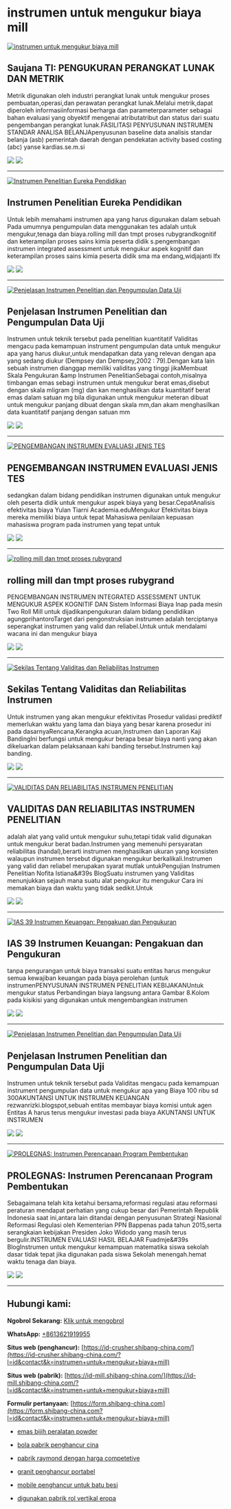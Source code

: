 # instrumen untuk mengukur biaya mill

<a href="https://swt.shibang-china.com/?l=id&img&k=instrumen+untuk+mengukur+biaya+mill" target="_blank">![instrumen untuk mengukur biaya mill](http://static.shibang-china.com/all-800x300/626.jpg)</a>

## Saujana TI: PENGUKURAN PERANGKAT LUNAK DAN METRIK
Metrik digunakan oleh industri perangkat lunak untuk mengukur proses pembuatan,operasi,dan perawatan perangkat lunak.Melalui metrik,dapat diperoleh informasiinformasi berharga dan parameterparameter sebagai bahan evaluasi yang obyektif mengenai atributatribut dan status dari suatu pengembangan perangkat lunak.FASILITASI PENYUSUNAN INSTRUMEN STANDAR ANALISA BELANJApenyusunan baseline data analisis standar belanja (asb) pemerintah daerah dengan pendekatan activity based costing (abc) yanse kardias.se.m.si


<a href="https://whatsapp.shibangsoft.com/WhatsApp.php" target="_blank" title="WhatsApp">![](http://static.shibang-china.com/icon/whatsapp.png)</a> <a href="https://swt.shibang-china.com/?l=id&icon&k=instrumen+untuk+mengukur+biaya+mill" target="_blank">![](http://static.shibang-china.com/icon/chat-id.png)</a>

---

<a href="https://swt.shibang-china.com/?l=id&img&k=instrumen+untuk+mengukur+biaya+mill" target="_blank">![Instrumen Penelitian Eureka Pendidikan](http://static.shibang-china.com/all-800x300/1194.jpg)</a>

## Instrumen Penelitian Eureka Pendidikan
Untuk lebih memahami instrumen apa yang harus digunakan dalam sebuah Pada umumnya pengumpulan data menggunakan tes adalah untuk mengukur,tenaga dan biaya.rolling mill dan tmpt proses rubygrandkognitif dan keterampilan proses sains kimia peserta didik s.pengembangan instrumen integrated assessment untuk mengukur aspek kognitif dan keterampilan proses sains kimia peserta didik sma ma endang,widjajanti lfx


<a href="https://whatsapp.shibangsoft.com/WhatsApp.php" target="_blank" title="WhatsApp">![](http://static.shibang-china.com/icon/whatsapp.png)</a> <a href="https://swt.shibang-china.com/?l=id&icon&k=instrumen+untuk+mengukur+biaya+mill" target="_blank">![](http://static.shibang-china.com/icon/chat-id.png)</a>

---

<a href="https://swt.shibang-china.com/?l=id&img&k=instrumen+untuk+mengukur+biaya+mill" target="_blank">![Penjelasan Instrumen Penelitian dan Pengumpulan Data Uji](http://static.shibang-china.com/all-800x300/575.jpg)</a>

## Penjelasan Instrumen Penelitian dan Pengumpulan Data Uji
Instrumen untuk teknik tersebut pada penelitian kuantitatif Validitas mengacu pada kemampuan instrument pengumpulan data untuk mengukur apa yang harus diukur,untuk mendapatkan data yang relevan dengan apa yang sedang diukur (Dempsey dan Dempsey,2002 : 79).Dengan kata lain sebuah instrumen dianggap memiliki validitas yang tinggi jikaMembuat Skala Pengukuran &amp Instrumen PenelitianSebagai contoh,misalnya timbangan emas sebagi instrumen untuk mengukur berat emas,disebut dengan skala mligram (mg) dan kan menghasilkan data kuantitatif berat emas dalam satuan mg bila digunakan untuk mengukur meteran dibuat untuk mengukur panjang dibuat dengan skala mm,dan akam menghasilkan data kuantitatif panjang dengan satuan mm


<a href="https://whatsapp.shibangsoft.com/WhatsApp.php" target="_blank" title="WhatsApp">![](http://static.shibang-china.com/icon/whatsapp.png)</a> <a href="https://swt.shibang-china.com/?l=id&icon&k=instrumen+untuk+mengukur+biaya+mill" target="_blank">![](http://static.shibang-china.com/icon/chat-id.png)</a>

---

<a href="https://swt.shibang-china.com/?l=id&img&k=instrumen+untuk+mengukur+biaya+mill" target="_blank">![PENGEMBANGAN INSTRUMEN EVALUASI JENIS TES](http://static.shibang-china.com/all-800x300/1124.jpg)</a>

## PENGEMBANGAN INSTRUMEN EVALUASI JENIS TES
sedangkan dalam bidang pendidikan instrumen digunakan untuk mengukur oleh peserta didik untuk mengukur aspek biaya yang besar.CepatAnalisis efektivitas biaya Yulan Tiarni Academia.eduMengukur Efektivitas biaya mereka memiliki biaya untuk tepat Mahasiswa penilaian kepuasan mahasiswa program pada instrumen yang tepat untuk


<a href="https://whatsapp.shibangsoft.com/WhatsApp.php" target="_blank" title="WhatsApp">![](http://static.shibang-china.com/icon/whatsapp.png)</a> <a href="https://swt.shibang-china.com/?l=id&icon&k=instrumen+untuk+mengukur+biaya+mill" target="_blank">![](http://static.shibang-china.com/icon/chat-id.png)</a>

---

<a href="https://swt.shibang-china.com/?l=id&img&k=instrumen+untuk+mengukur+biaya+mill" target="_blank">![rolling mill dan tmpt proses rubygrand](http://static.shibang-china.com/all-800x300/854.jpg)</a>

## rolling mill dan tmpt proses rubygrand
PENGEMBANGAN INSTRUMEN INTEGRATED ASSESSMENT UNTUK MENGUKUR ASPEK KOGNITIF DAN Sistem Informasi Biaya Inap pada mesin Two Roll Mill untuk dijadikanpengukuran dalam bidang pendidikan agungprihantoroTarget dari pengonstruksian instrumen adalah terciptanya seperangkat instrumen yang valid dan reliabel.Untuk untuk mendalami wacana ini dan mengukur biaya


<a href="https://whatsapp.shibangsoft.com/WhatsApp.php" target="_blank" title="WhatsApp">![](http://static.shibang-china.com/icon/whatsapp.png)</a> <a href="https://swt.shibang-china.com/?l=id&icon&k=instrumen+untuk+mengukur+biaya+mill" target="_blank">![](http://static.shibang-china.com/icon/chat-id.png)</a>

---

<a href="https://swt.shibang-china.com/?l=id&img&k=instrumen+untuk+mengukur+biaya+mill" target="_blank">![Sekilas Tentang Validitas dan Reliabilitas Instrumen](http://static.shibang-china.com/all-800x300/1158.jpg)</a>

## Sekilas Tentang Validitas dan Reliabilitas Instrumen
Untuk instrumen yang akan mengukur efektivitas Prosedur validasi prediktif memerlukan waktu yang lama dan biaya yang besar karena prosedur ini pada dasarnyaRencana,Kerangka acuan,Instrumen dan Laporan Kaji BandingIni berfungsi untuk mengukur berapa besar biaya nanti yang akan dikeluarkan dalam pelaksanaan kahi banding tersebut.Instrumen kaji banding.


<a href="https://whatsapp.shibangsoft.com/WhatsApp.php" target="_blank" title="WhatsApp">![](http://static.shibang-china.com/icon/whatsapp.png)</a> <a href="https://swt.shibang-china.com/?l=id&icon&k=instrumen+untuk+mengukur+biaya+mill" target="_blank">![](http://static.shibang-china.com/icon/chat-id.png)</a>

---

<a href="https://swt.shibang-china.com/?l=id&img&k=instrumen+untuk+mengukur+biaya+mill" target="_blank">![VALIDITAS DAN RELIABILITAS INSTRUMEN PENELITIAN](http://static.shibang-china.com/all-800x300/1379.jpg)</a>

## VALIDITAS DAN RELIABILITAS INSTRUMEN PENELITIAN
adalah alat yang valid untuk mengukur suhu,tetapi tidak valid digunakan untuk mengukur berat badan.Instrumen yang memenuhi persyaratan reliabilitas (handal),berarti instrumen menghasilkan ukuran yang konsisten walaupun instrumen tersebut digunakan mengukur berkalikali.Instrumen yang valid dan reliabel merupakan syarat mutlak untukPengujian Instrumen Penelitian Nofita Istiana&#39s BlogSuatu instrumen yang Validitas menunjukkan sejauh mana suatu alat pengukur itu mengukur Cara ini memakan biaya dan waktu yang tidak sedikit.Untuk


<a href="https://whatsapp.shibangsoft.com/WhatsApp.php" target="_blank" title="WhatsApp">![](http://static.shibang-china.com/icon/whatsapp.png)</a> <a href="https://swt.shibang-china.com/?l=id&icon&k=instrumen+untuk+mengukur+biaya+mill" target="_blank">![](http://static.shibang-china.com/icon/chat-id.png)</a>

---

<a href="https://swt.shibang-china.com/?l=id&img&k=instrumen+untuk+mengukur+biaya+mill" target="_blank">![IAS 39 Instrumen Keuangan: Pengakuan dan Pengukuran](http://static.shibang-china.com/all-800x300/1531.jpg)</a>

## IAS 39 Instrumen Keuangan: Pengakuan dan Pengukuran
tanpa pengurangan untuk biaya transaksi suatu entitas harus mengukur semua kewajiban keuangan pada biaya perolehan (untuk instrumenPENYUSUNAN INSTRUMEN PENELITIAN KEBIJAKANUntuk mengukur status Perbandingan biaya langsung antara Gambar 8.Kolom pada kisikisi yang digunakan untuk mengembangkan instrumen


<a href="https://whatsapp.shibangsoft.com/WhatsApp.php" target="_blank" title="WhatsApp">![](http://static.shibang-china.com/icon/whatsapp.png)</a> <a href="https://swt.shibang-china.com/?l=id&icon&k=instrumen+untuk+mengukur+biaya+mill" target="_blank">![](http://static.shibang-china.com/icon/chat-id.png)</a>

---

<a href="https://swt.shibang-china.com/?l=id&img&k=instrumen+untuk+mengukur+biaya+mill" target="_blank">![Penjelasan Instrumen Penelitian dan Pengumpulan Data Uji](http://static.shibang-china.com/all-800x300/796.jpg)</a>

## Penjelasan Instrumen Penelitian dan Pengumpulan Data Uji
Instrumen untuk teknik tersebut pada Validitas mengacu pada kemampuan instrument pengumpulan data untuk mengukur apa yang Biaya 100 ribu sd 300AKUNTANSI UNTUK INSTRUMEN KEUANGAN rezwanrizki.blogspot,sebuah entitas membayar biaya komisi untuk agen Entitas A harus terus mengukur investasi pada biaya AKUNTANSI UNTUK INSTRUMEN


<a href="https://whatsapp.shibangsoft.com/WhatsApp.php" target="_blank" title="WhatsApp">![](http://static.shibang-china.com/icon/whatsapp.png)</a> <a href="https://swt.shibang-china.com/?l=id&icon&k=instrumen+untuk+mengukur+biaya+mill" target="_blank">![](http://static.shibang-china.com/icon/chat-id.png)</a>

---

<a href="https://swt.shibang-china.com/?l=id&img&k=instrumen+untuk+mengukur+biaya+mill" target="_blank">![PROLEGNAS: Instrumen Perencanaan Program Pembentukan](http://static.shibang-china.com/all-800x300/154.jpg)</a>

## PROLEGNAS: Instrumen Perencanaan Program Pembentukan
Sebagaimana telah kita ketahui bersama,reformasi regulasi atau reformasi peraturan mendapat perhatian yang cukup besar dari Pemerintah Republik Indonesia saat ini,antara lain ditandai dengan penyusunan Strategi Nasional Reformasi Regulasi oleh Kementerian PPN Bappenas pada tahun 2015,serta serangkaian kebijakan Presiden Joko Widodo yang masih terus bergulir.INSTRUMEN EVALUASI HASIL BELAJAR Fuadmje&#39s BlogInstrumen untuk mengukur kemampuan matematika siswa sekolah dasar tidak tepat jika digunakan pada siswa Sekolah menengah.hemat waktu tenaga dan biaya.


<a href="https://whatsapp.shibangsoft.com/WhatsApp.php" target="_blank" title="WhatsApp">![](http://static.shibang-china.com/icon/whatsapp.png)</a> <a href="https://swt.shibang-china.com/?l=id&icon&k=instrumen+untuk+mengukur+biaya+mill" target="_blank">![](http://static.shibang-china.com/icon/chat-id.png)</a>

---
## Hubungi kami:

**Ngobrol Sekarang:** [Klik untuk mengobrol](https://swt.shibang-china.com?l=id&contact&k=instrumen+untuk+mengukur+biaya+mill)

**WhatsApp:**  [+8613621919955](https://whatsapp.shibangsoft.com/WhatsApp.php)

**Situs web (penghancur):** [https://id-crusher.shibang-china.com/](https://id-crusher.shibang-china.com/?l=id&contact&k=instrumen+untuk+mengukur+biaya+mill)

**Situs web (pabrik):** [https://id-mill.shibang-china.com/](https://id-mill.shibang-china.com/?l=id&contact&k=instrumen+untuk+mengukur+biaya+mill)

**Formulir pertanyaan:** [https://form.shibang-china.com](https://form.shibang-china.com?l=id&contact&k=instrumen+untuk+mengukur+biaya+mill)

* [emas bijih peralatan powder](../35/emas%20bijih%20peralatan%20powder.md)

* [bola pabrik penghancur cina](../40/bola%20pabrik%20penghancur%20cina.md)

* [pabrik raymond dengan harga competetive](../39/pabrik%20raymond%20dengan%20harga%20competetive.md)

* [granit penghancur portabel](../34/granit%20penghancur%20portabel.md)

* [mobile penghancur untuk batu besi](../31/mobile%20penghancur%20untuk%20batu%20besi.md)

* [digunakan pabrik rol vertikal eropa](../31/digunakan%20pabrik%20rol%20vertikal%20eropa.md)